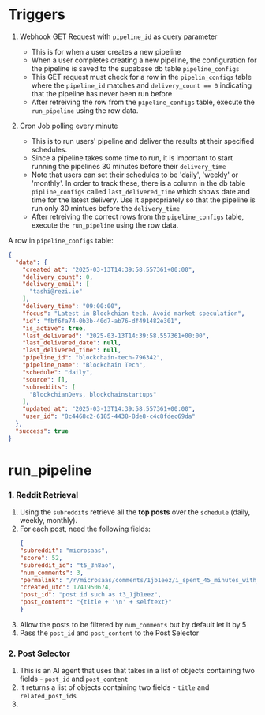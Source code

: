 # Triggers
1. Webhook GET Request with `pipeline_id` as query parameter
    - This is for when a user creates a new pipeline
    - When a user completes creating a new pipeline, the configuration for the pipeline is saved to the supabase db table `pipeline_configs`
    - This GET request must check for a row in the `pipelin_configs` table where the `pipeline_id` matches and `delivery_count == 0` indicating that the pipeline has never been run before
    - After retreiving the row from the `pipeline_configs` table, execute the `run_pipeline` using the row data.

2. Cron Job polling every minute
    - This is to run users' pipeline and deliver the results at their specified schedules.
    - Since a pipeline takes some time to run, it is important to start running the pipelines 30 minutes before their `delivery_time`
    - Note that users can set their schedules to be 'daily', 'weekly' or 'monthly'. In order to track these, there is a column in the db table `pipline_configs` called `last_delivered_time` which shows date and time for the latest delivery. Use it appropriately so that the pipeline is run only 30 mintues before the `delivery_time`
    - After retreiving the correct rows from the `pipeline_configs` table, execute the `run_pipeline` using the row data.

A row in `pipeline_configs` table:
```json
{
  "data": {
    "created_at": "2025-03-13T14:39:58.557361+00:00",
    "delivery_count": 0,
    "delivery_email": [
      "tashi@rezi.io"
    ],
    "delivery_time": "09:00:00",
    "focus": "Latest in Blockchian tech. Avoid market speculation",
    "id": "fbf6fa74-0b3b-40d7-ab76-df491482e301",
    "is_active": true,
    "last_delivered": "2025-03-13T14:39:58.557361+00:00",
    "last_delivered_date": null,
    "last_delivered_time": null,
    "pipeline_id": "blockchain-tech-796342",
    "pipeline_name": "Blockchain Tech",
    "schedule": "daily",
    "source": [],
    "subreddits": [
      "BlockchianDevs, blockchainstartups"
    ],
    "updated_at": "2025-03-13T14:39:58.557361+00:00",
    "user_id": "8c4468c2-6185-4438-8de8-c4c8fdec69da"
  },
  "success": true
}
```

# run_pipeline
### 1. Reddit Retrieval
1. Using the `subreddits` retrieve all the **top posts** over the `schedule` (daily, weekly, monthly).
2. For each post, need the following fields:
    ```json
    {
    "subreddit": "microsaas",
    "score": 52,
    "subreddit_id": "t5_3n8ao",
    "num_comments": 3,
    "permalink": "/r/microsaas/comments/1jb1eez/i_spent_45_minutes_with_a_founder_who_scaled_his/",
    "created_utc": 1741950674,
    "post_id": "post id such as t3_1jb1eez",
    "post_content": "{title + '\n' + selftext}"
    }
    ```
3. Allow the posts to be filtered by `num_comments` but by default let it by 5
4. Pass the `post_id` and `post_content` to the Post Selector

### 2. Post Selector
1. This is an AI agent that uses that takes in a list of objects containing two fields - `post_id` and `post_content`
2. It returns a list of objects containing two fields - `title` and `related_post_ids`
3. 







